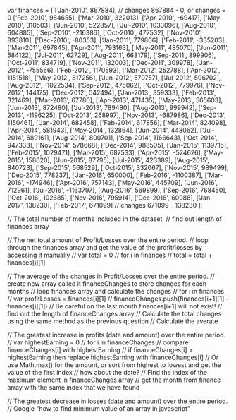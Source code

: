 var finances = [
['Jan-2010', 867884], // changes 867884 - 0, or changes = 0
['Feb-2010', 984655],
['Mar-2010', 322013],
['Apr-2010', -69417],
['May-2010', 310503],
['Jun-2010', 522857],
['Jul-2010', 1033096],
['Aug-2010', 604885],
['Sep-2010', -216386],
['Oct-2010', 477532],
['Nov-2010', 893810],
['Dec-2010', -80353],
['Jan-2011', 779806],
['Feb-2011', -335203],
['Mar-2011', 697845],
['Apr-2011', 793163],
['May-2011', 485070],
['Jun-2011', 584122],
['Jul-2011', 62729],
['Aug-2011', 668179],
['Sep-2011', 899906],
['Oct-2011', 834719],
['Nov-2011', 132003],
['Dec-2011', 309978],
['Jan-2012', -755566],
['Feb-2012', 1170593],
['Mar-2012', 252788],
['Apr-2012', 1151518],
['May-2012', 817256],
['Jun-2012', 570757],
['Jul-2012', 506702],
['Aug-2012', -1022534],
['Sep-2012', 475062],
['Oct-2012', 779976],
['Nov-2012', 144175],
['Dec-2012', 542494],
['Jan-2013', 359333],
['Feb-2013', 321469],
['Mar-2013', 67780],
['Apr-2013', 471435],
['May-2013', 565603],
['Jun-2013', 872480],
['Jul-2013', 789480],
['Aug-2013', 999942],
['Sep-2013', -1196225],
['Oct-2013', 268997],
['Nov-2013', -687986],
['Dec-2013', 1150461],
['Jan-2014', 682458],
['Feb-2014', 617856],
['Mar-2014', 824098],
['Apr-2014', 581943],
['May-2014', 132864],
['Jun-2014', 448062],
['Jul-2014', 689161],
['Aug-2014', 800701],
['Sep-2014', 1166643],
['Oct-2014', 947333],
['Nov-2014', 578668],
['Dec-2014', 988505],
['Jan-2015', 1139715],
['Feb-2015', 1029471],
['Mar-2015', 687533],
['Apr-2015', -524626],
['May-2015', 158620],
['Jun-2015', 87795],
['Jul-2015', 423389],
['Aug-2015', 840723],
['Sep-2015', 568529],
['Oct-2015', 332067],
['Nov-2015', 989499],
['Dec-2015', 778237],
['Jan-2016', 650000],
['Feb-2016', -1100387],
['Mar-2016', -174946],
['Apr-2016', 757143],
['May-2016', 445709],
['Jun-2016', 712961],
['Jul-2016', -1163797],
['Aug-2016', 569899],
['Sep-2016', 768450],
['Oct-2016', 102685],
['Nov-2016', 795914],
['Dec-2016', 60988],
['Jan-2017', 138230],
['Feb-2017', 671099] // changes 671099 - 138230
];

// The total number of months included in the dataset.
// find out length of finances array

// The net total amount of Profit/Losses over the entire period.
// loop through the finances array and get the value of the profit/losses by accessing it manually
// var total = 0
// for i in finances
//   total = total + finances[i][1]

// The average of the changes in Profit/Losses over the entire period.
// create new array called it financeChanges to store changes for each months
// loop finances array and calculate the changes
// for i in finances
//   var profitLosses = finances[i][1]
//   financeChanges.push(finances[i+1][1] - finances[i][1])
// Be careful on the last month finances[i+1] will not exist!
// find out the length of financeChanges array
// Calculate the total changes using the same method as the previous question
// Calculate the averate

// The greatest increase in profits (date and amount) over the entire period.
// var highestEarning = 0
// for i in financeChanges
//   compare financeChanges[i] with highestEarning
//   if financeChanges[i] > highestEarning then replace highestEarning with financeChanges[i]
// Or use Math.max() for the amount, or sort from highest to lowest and get the value of the first index
// how about the date?
// Find the index of the maximum element in financeChanges array
// get the month from finance array with the same index that we have found

// The greatest decrease in losses (date and amount) over the entire period.
// Google "how to find minimum value of an array in javascript"